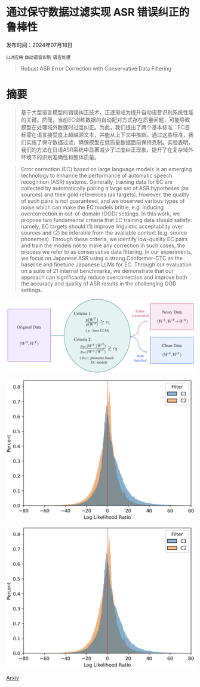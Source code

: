 # 通过保守数据过滤实现 ASR 错误纠正的鲁棒性

发布时间：2024年07月18日

`LLM应用` `自动语音识别` `语言处理`

> Robust ASR Error Correction with Conservative Data Filtering

# 摘要

> 基于大型语言模型的错误纠正技术，正逐渐成为提升自动语音识别系统性能的关键。然而，当前EC训练数据的自动配对方式存在质量问题，可能导致模型在处理域外数据时过度纠正。为此，我们提出了两个基本标准：EC目标需在语言接受度上超越源文本，并能从上下文中推断。通过这些标准，我们实施了保守数据过滤，确保模型在低质量数据面前保持克制。实验表明，我们的方法在日语ASR系统中显著减少了过度纠正现象，提升了在复杂域外环境下的识别准确性和整体质量。

> Error correction (EC) based on large language models is an emerging technology to enhance the performance of automatic speech recognition (ASR) systems. Generally, training data for EC are collected by automatically pairing a large set of ASR hypotheses (as sources) and their gold references (as targets). However, the quality of such pairs is not guaranteed, and we observed various types of noise which can make the EC models brittle, e.g. inducing overcorrection in out-of-domain (OOD) settings. In this work, we propose two fundamental criteria that EC training data should satisfy: namely, EC targets should (1) improve linguistic acceptability over sources and (2) be inferable from the available context (e.g. source phonemes). Through these criteria, we identify low-quality EC pairs and train the models not to make any correction in such cases, the process we refer to as conservative data filtering. In our experiments, we focus on Japanese ASR using a strong Conformer-CTC as the baseline and finetune Japanese LLMs for EC. Through our evaluation on a suite of 21 internal benchmarks, we demonstrate that our approach can significantly reduce overcorrection and improve both the accuracy and quality of ASR results in the challenging OOD settings.

![通过保守数据过滤实现 ASR 错误纠正的鲁棒性](../../../paper_images/2407.13300/x1.png)

![通过保守数据过滤实现 ASR 错误纠正的鲁棒性](../../../paper_images/2407.13300/paper_log_prob_ratio_swallow.png)

![通过保守数据过滤实现 ASR 错误纠正的鲁棒性](../../../paper_images/2407.13300/paper_log_prob_ratio_swallow.png)

[Arxiv](https://arxiv.org/abs/2407.13300)
